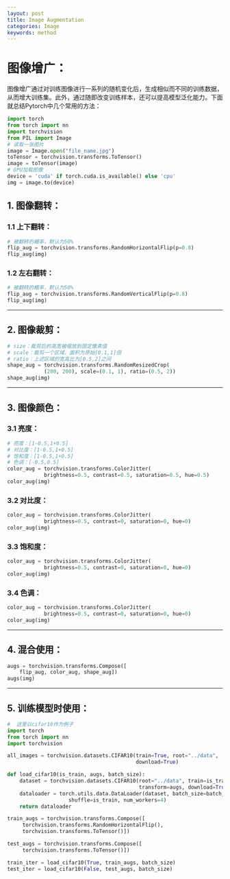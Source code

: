 ```yaml
---
layout: post
title: Image Augmentation
categories: Image
keywords: method
---
```


# 图像增广：

图像增广通过对训练图像进行一系列的随机变化后，生成相似而不同的训练数据，从而增大训练集。此外，通过随即改变训练样本，还可以提高模型泛化能力。下面就总结Pytorch中几个常用的方法：

```python
import torch
from torch import nn
import torchvision
from PIL import Image
# 读取一张图片
image = Image.open("file_name.jpg")
toTensor = torchvision.transforms.ToTensor()
image = toTensor(image)
# GPU加载图像
device = 'cuda' if torch.cuda.is_available() else 'cpu'
img = image.to(device)
```

## 1. 图像翻转：

### 1.1 上下翻转：

```python
# 被翻转的概率，默认为50%
flip_aug = torchvision.transforms.RandomHorizontalFlip(p=0.8)
flip_aug(img)
```

### 1.2 左右翻转：

```python
# 被翻转的概率，默认为50%
flip_aug = torchvision.transforms.RandomVerticalFlip(p=0.8)
flip_aug(img)
```

------

## 2. 图像裁剪：

```python
# size：裁剪后的高宽被缩放到固定像素值
# scale：裁剪一个区域，面积为原始[0.1,1]倍
# ratio：上述区域的宽高比为[0.5,2]之间
shape_aug = torchvision.transforms.RandomResizedCrop(
    		(200, 200), scale=(0.1, 1), ratio=(0.5, 2))
shape_aug(img)
```

------

## 3. 图像颜色：

### 3.1 亮度：

```python
# 亮度：[1-0.5,1+0.5]
# 对比度：[1-0.5,1+0.5]
# 饱和度：[1-0.5,1+0.5]
# 色调：[-0.5,0.5]
color_aug = torchvision.transforms.ColorJitter(
    		brightness=0.5, contrast=0.5, saturation=0.5, hue=0.5)
color_aug(img)
```

### 3.2 对比度：

```python
color_aug = torchvision.transforms.ColorJitter(
    		brightness=0.5, contrast=0, saturation=0, hue=0)
color_aug(img)
```

### 3.3 饱和度：

```python
color_aug = torchvision.transforms.ColorJitter(
    		brightness=0.5, contrast=0, saturation=0, hue=0)
color_aug(img)
```

### 3.4 色调：

```python
color_aug = torchvision.transforms.ColorJitter(
    		brightness=0.5, contrast=0, saturation=0, hue=0)
color_aug(img)
```

------

## 4. 混合使用：

```python
augs = torchvision.transforms.Compose([
    flip_aug, color_aug, shape_aug])
augs(img)
```

------

## 5. 训练模型时使用：

```python
#  这里以cifar10作为例子
import torch
from torch import nn
import torchvision

all_images = torchvision.datasets.CIFAR10(train=True, root="../data",
                                          download=True)

def load_cifar10(is_train, augs, batch_size):
    dataset = torchvision.datasets.CIFAR10(root="../data", train=is_train,
                                           transform=augs, download=True)
    dataloader = torch.utils.data.DataLoader(dataset, batch_size=batch_size,
                    shuffle=is_train, num_workers=4)
    return dataloader

train_augs = torchvision.transforms.Compose([
     torchvision.transforms.RandomHorizontalFlip(),
     torchvision.transforms.ToTensor()])

test_augs = torchvision.transforms.Compose([
     torchvision.transforms.ToTensor()])

train_iter = load_cifar10(True, train_augs, batch_size)
test_iter = load_cifar10(False, test_augs, batch_size)
```
